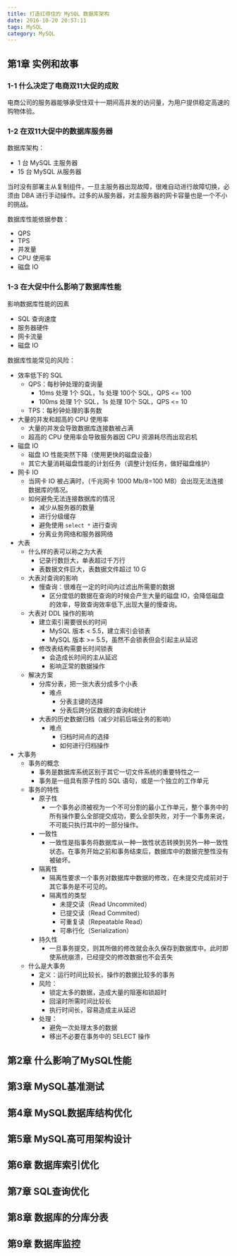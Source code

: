 ```yaml
---
title: 打造扛得住的 MySQL 数据库架构
date: 2016-10-20 20:57:11
tags: MySQL
category: MySQL
---
```


## 第1章 实例和故事

### 1-1 什么决定了电商双11大促的成败

电商公司的服务器能够承受住双十一期间高并发的访问量，为用户提供稳定高速的购物体验。

### 1-2 在双11大促中的数据库服务器

数据库架构：

- 1 台 MySQL 主服务器
- 15 台 MySQL 从服务器

当时没有部署主从复制组件，一旦主服务器出现故障，很难自动进行故障切换，必须由 DBA 进行手动操作。过多的从服务器，对主服务器的网卡容量也是一个不小的挑战。

数据库性能依据参数：

- QPS
- TPS
- 并发量
- CPU 使用率
- 磁盘 IO

### 1-3 在大促中什么影响了数据库性能

影响数据库性能的因素

- SQL 查询速度
- 服务器硬件
- 网卡流量
- 磁盘 IO

数据库性能常见的风险：

- 效率低下的 SQL
	- QPS：每秒钟处理的查询量
		- 10ms 处理 1个 SQL，1s 处理 100个 SQL，QPS <= 100
		- 100ms 处理 1个 SQL，1s 处理 10个 SQL，QPS <= 10
	- TPS：每秒钟处理的事务数
- 大量的并发和超高的 CPU 使用率
	- 大量的并发会导致数据库连接数被占满
	- 超高的 CPU 使用率会导致服务器因 CPU 资源耗尽而出现宕机
- 磁盘 IO
	- 磁盘 IO 性能突然下降（使用更快的磁盘设备）
	- 其它大量消耗磁盘性能的计划任务（调整计划任务，做好磁盘维护）
- 网卡 IO
	- 当网卡 IO 被占满时，（千兆网卡 1000 Mb/8=100 MB）会出现无法连接数据库的情况。
	- 如何避免无法连接数据库的情况
		- 减少从服务器的数量
		- 进行分级缓存
		- 避免使用 `select *` 进行查询
		- 分离业务网络和服务器网络
- 大表
	- 什么样的表可以称之为大表
		- 记录行数巨大，单表超过千万行
		- 表数据文件巨大，表数据文件超过 10 G
	- 大表对查询的影响
		- 慢查询：很难在一定的时间内过滤出所需要的数据
			- 区分度低的数据在查询的时候会产生大量的磁盘 IO，会降低磁盘的效率，导致查询效率低下,出现大量的慢查询。
	- 大表对 DDL 操作的影响
		- 建立索引需要很长的时间
			- MySQL 版本 < 5.5，建立索引会锁表
			- MySQL 版本 >= 5.5，虽然不会锁表但会引起主从延迟
		- 修改表结构需要长时间锁表
			- 会造成长时间的主从延迟
			- 影响正常的数据操作
	- 解决方案
		- 分库分表，把一张大表分成多个小表
			- 难点
				- 分表主键的选择
				- 分表后跨分区数据的查询和统计
		- 大表的历史数据归档（减少对前后端业务的影响）
			- 难点
				- 归档时间点的选择
				- 如何进行归档操作
- 大事务
	- 事务的概念
		- 事务是数据库系统区别于其它一切文件系统的重要特性之一
		- 事务是一组具有原子性的 SQL 语句，或是一个独立的工作单元
	- 事务的特性
		- 原子性
			- 一个事务必须被视为一个不可分割的最小工作单元，整个事务中的所有操作要么全部提交成功，要么全部失败，对于一个事务来说，不可能只执行其中的一部分操作。
		- 一致性
			- 一致性是指事务将数据库从一种一致性状态转换到另外一种一致性状态。在事务开始之前和事务结束后，数据库中的数据完整性没有被破坏。
		- 隔离性
			- 隔离性要求一个事务对数据库中数据的修改，在未提交完成前对于其它事务是不可见的。
			- 隔离性的类型
				- 未提交读（Read Uncommited）
				- 已提交读（Read Commited）
				- 可重复读（Repeatable Read）
				- 可串行化（Serialization）
		- 持久性
			- 一旦事务提交，则其所做的修改就会永久保存到数据库中。此时即使系统崩溃，已经提交的修改数据也不会丢失
	- 什么是大事务
		- 定义：运行时间比较长，操作的数据比较多的事务
		- 风险：
			- 锁定太多的数据，造成大量的阻塞和锁超时
			- 回滚时所需时间比较长
			- 执行时间长，容易造成主从延迟
		- 处理：
			- 避免一次处理太多的数据
			- 移出不必要在事务中的 SELECT 操作

## 第2章 什么影响了MySQL性能

## 第3章 MySQL基准测试

## 第4章 MySQL数据库结构优化

## 第5章 MySQL高可用架构设计

## 第6章 数据库索引优化

## 第7章 SQL查询优化

## 第8章 数据库的分库分表

## 第9章 数据库监控


